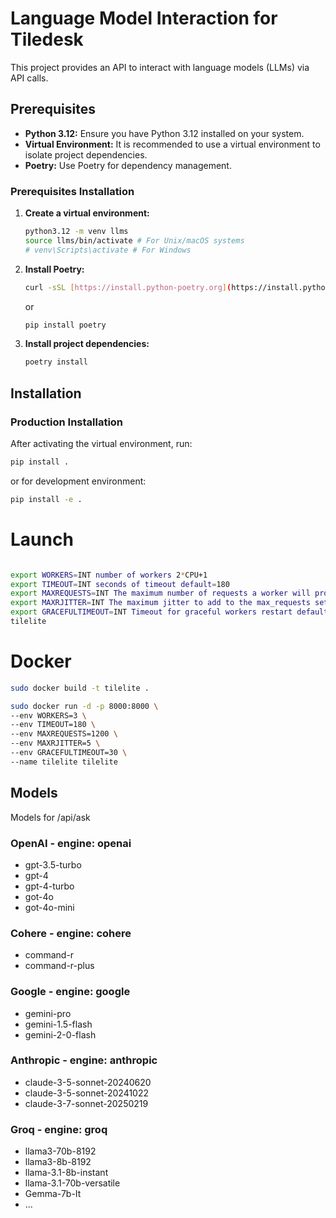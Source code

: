 # Language Model Interaction for Tiledesk

This project provides an API to interact with language models (LLMs) via API calls.

## Prerequisites

* **Python 3.12:** Ensure you have Python 3.12 installed on your system.
* **Virtual Environment:** It is recommended to use a virtual environment to isolate project dependencies.
* **Poetry:** Use Poetry for dependency management.

### Prerequisites Installation

1.  **Create a virtual environment:**

    ```bash
    python3.12 -m venv llms
    source llms/bin/activate # For Unix/macOS systems
    # venv\Scripts\activate # For Windows
    ```

2.  **Install Poetry:**

    ```bash
    curl -sSL [https://install.python-poetry.org](https://install.python-poetry.org) | python3 -
    ```
    or
    ```bash
    pip install poetry
    ``` 

3.  **Install project dependencies:**

    ```bash
    poetry install
    ```

## Installation

### Production Installation

After activating the virtual environment, run:

```bash
pip install .
```

or for development environment:

```bash
pip install -e .
```

# Launch

```bash

export WORKERS=INT number of workers 2*CPU+1
export TIMEOUT=INT seconds of timeout default=180
export MAXREQUESTS=INT The maximum number of requests a worker will process before restarting. deafult=1200
export MAXRJITTER=INT The maximum jitter to add to the max_requests setting default=5
export GRACEFULTIMEOUT=INT Timeout for graceful workers restart default=30 
tilelite
```

# Docker

```bash
sudo docker build -t tilelite .
```


```bash
sudo docker run -d -p 8000:8000 \
--env WORKERS=3 \
--env TIMEOUT=180 \
--env MAXREQUESTS=1200 \
--env MAXRJITTER=5 \
--env GRACEFULTIMEOUT=30 \
--name tilelite tilelite
```


## Models
Models for /api/ask

### OpenAI - engine: openai
- gpt-3.5-turbo
- gpt-4
- gpt-4-turbo
- got-4o
- got-4o-mini

### Cohere - engine: cohere
- command-r
- command-r-plus

### Google - engine: google
- gemini-pro
- gemini-1.5-flash
- gemini-2-0-flash

### Anthropic - engine: anthropic
- claude-3-5-sonnet-20240620
- claude-3-5-sonnet-20241022
- claude-3-7-sonnet-20250219

### Groq - engine: groq
- llama3-70b-8192
- llama3-8b-8192
- llama-3.1-8b-instant
- llama-3.1-70b-versatile
- Gemma-7b-It
- ...



